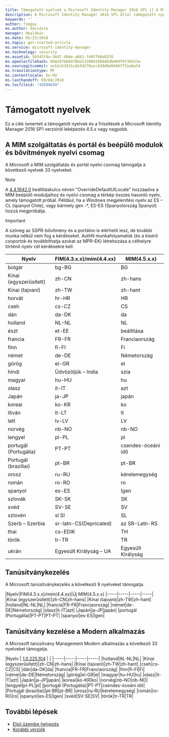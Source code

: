 ```yaml
---
title: Támogatott nyelvek a Microsoft Identity Manager 2016 SP1 |} A Microsoft Docs
description: A Microsoft Identity Manager 2016 SP1 által támogatott nyelvek listáját.
keywords: ''
author: fimguy
ms.author: davidste
manager: mbaldwin
ms.date: 05/23/2018
ms.topic: get-started-article
ms.service: microsoft-identity-manager
ms.technology: security
ms.assetid: 50345fda-56d7-4b6e-a861-f49ff90a8376
ms.openlocfilehash: bb0287b894786d13398819b04bdb089f0f36b33e
ms.sourcegitcommit: acb2c61831cb634278acc439d6d9496ff51a6a54
ms.translationtype: MT
ms.contentlocale: hu-HU
ms.lasthandoff: 09/04/2018
ms.locfileid: "43694639"
---
```

# <a name="supported-languages"></a>Támogatott nyelvek

Ez a cikk ismerteti a támogatott nyelvek és a frissítések a Microsoft Identity Manager 2016 SP1 verzióról leképezés 4.5.x vagy nagyobb.

## <a name="mim-service-and-portal-and-add-ins-and-extensions-language-pack"></a>A MIM szolgáltatás és portál és beépülő modulok és bővítmények nyelvi csomag 

A Microsoft a MIM szolgáltatás és portál nyelvi csomag támogatja a következő nyelvek 33 nyelveket.  

> [!NOTE]
> A [4.4.1642.0](https://support.microsoft.com/en-us/help/4021562/hotfix-rollup-package-build-4-4-1642-0-is-available-for-microsoft) beállításkulcs néven "OverrideDefaultUILocale" hozzáadva a MIM beépülő moduljaihoz és nyelvi csomag a térkép összes hasonló nyelv, amely támogatott próbál. Például, ha a Windows megjelenítési nyelv az ES – CL (spanyol Chile), vagy bármely gen -\*, ES-ES (Spanyolország Spanyol) hozzá megpróbálja.

> [!IMPORTANT]
> A szöveg az SSPR-bővítmény és a portálon is elérhető lesz, de további munka nélkül nem fog a kérdéseket. AuthN munkafolyamatok (és a kísérő csoportok és továbbíthatja azokat az MPR-EK) létrehozása a célhelyre történő nyelv cél kérdésekre kell.

|       Nyelv        | FIM(4.3.x.x)/mim(4.4.xx) | MIM(4.5.x.x) |
|-----------------------|--------------------------|--------------|
|       bolgár       |          bg-BG           |      BG      |
| Kínai (egyszerűsített)  |          zh-CN           |   zh-hans    |
|   Kínai (tajvani)    |          zh-TW           |   zh-hant    |
|       horvát        |          hr-HR           |      HR      |
|         cseh         |          cs-CZ           |      CS      |
|        dán         |          da-DK           |      da      |
|         holland         |          NL-NL           |      NL      |
|       észt        |          et-EE           |      beállítása      |
|        francia         |          FR-FR           |      Franciaország      |
|        finn        |          fi-FI           |      Fi      |
|        német         |          de-DE           |      Németország      |
|         görög         |          el-GR           |      el      |
|         hindi         |          Üdvözöljük – India           |      szia      |
|       magyar       |          hu-HU           |      hu      |
|        olasz        |          it-IT           |      azt      |
|       Japán        |          ja-JP           |      japán      |
|        koreai         |          ko-KR           |      ko      |
|      litván       |          lt-LT           |      lt      |
|        lett        |          lv-LV           |      LV      |
|       norvég       |          nb-NO           |    nb-NO     |
|        lengyel         |          pl-PL           |      pl      |
| portugál (Portugália) |          PT-PT           |      csendes-óceáni idő      |
|  Portugál (brazíliai)  |          pt-BR           |    pt-BR     |
|        orosz        |          ru-RU           |      kérelemegység      |
|       román        |          ro-RO           |      ro      |
|        spanyol        |          es-ES           |      Igen      |
|        szlovák         |          SK-SK           |      SK      |
|        svéd        |          SV-SE           |      SV      |
|       szlovén       |          sl SI           |      SL      |
|   Szerb – Szerbia    |  sr-latn-CS(Depricated)  |  az SR-Latn-RS  |
|         thai          |          cs-EDIK           |      TH      |
|        török        |          tr-TR           |      TR      |
|       ukrán       |          Egyesült Királyság – UA           |      Egyesült Királyság      |

## <a name="certificate-management"></a>Tanúsítványkezelés 
A Microsoft tanúsítványkezelés a következő 9 nyelveket támogatja. 

|Nyelv|FIM(4.3.x.x)/mim(4.4.xx)|Új MIM(4.5.x.x)
|-----|-----|-----|-----|
|Kínai (egyszerűsített)|zh-CN|zh-hans|
|Kínai (tajvani)|zh-TW|zh-hant|
|holland|NL-NL|NL|
|francia|FR-FR|Franciaország|
|német|de-DE|Németország|
|olasz|it-IT|azt|
|Japán|ja-JP|japán|
|portugál (Portugália)|PT-PT|PT-PT|
|spanyol|es-ES|Igen|

## <a name="certificate-management-modern-application"></a>Tanúsítvány kezelése a Modern alkalmazás  
A Microsoft tanúsítvány Management Modern alkalmazás a következő 33 nyelveket támogatja. 

|Nyelv | [1.0.225.104](https://www.microsoft.com/en-us/download/details.aspx?id=54954) | |
|-----|-----|-----|-----|
|holland|NL-NL|NL|
|Kínai (egyszerűsített)|zh-CN|zh-hans|
|Kínai (tajvani)|zh-TW|zh-hant|
|cseh|cs-CZ|CS|
|dán|da-DK|da|
|francia|FR-FR|Franciaország|
|finn|fi-FI|Fi|
|német|de-DE|Németország|
|görög|el-GR|el|
|magyar|hu-HU|hu|
|olasz|it-IT|azt|
|Japán|ja-JP|japán|
|koreai|ko-KR|ko|
|norvég|nb-NO|nb-NO|
|lengyel|pl-PL|pl|
|portugál (Portugália)|PT-PT|csendes-óceáni idő|
|Portugál (brazíliai)|pt-BR|pt-BR|
|orosz|ru-RU|kérelemegység|
|román|ro-RO|ro|
|spanyol|es-ES|Igen|
|svéd|SV-SE|SV|
|török|tr-TR|TR|

## <a name="next-steps"></a>További lépések

- [Első üzembe helyezés](microsoft-identity-manager-deploy.md)
- [Korábbi verziók](/reference/version-history.md)
